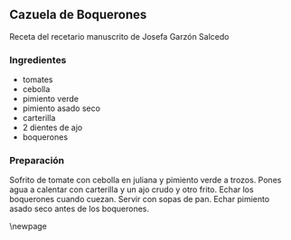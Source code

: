 ## Cazuela de Boquerones

Receta del recetario manuscrito de Josefa Garzón Salcedo

### Ingredientes

- tomates
- cebolla
- pimiento verde
- pimiento asado seco
- carterilla
- 2 dientes de ajo
- boquerones

### Preparación

Sofrito de tomate con cebolla en juliana y pimiento verde a trozos.
Pones agua a calentar con carterilla y un ajo crudo y otro frito.
Echar los boquerones cuando cuezan.
Servir con sopas de pan.
Echar pimiento asado seco antes de los boquerones.


\newpage
